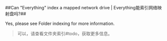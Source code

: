 ##Can "Everything" index a mapped network drive | Everything能索引网络映射盘吗?##

Yes, please see Folder indexing for more information.

> 可以，请查看文件夹索引#todo，获取更多信息。